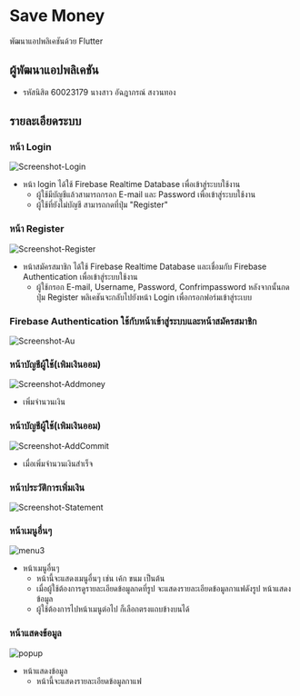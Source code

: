 # Save Money

พัฒนาแอปพลิเคชันด้วย Flutter

## ผู้พัฒนาแอปพลิเคชัน
- รหัสนิสิต 60023179 นางสาว อัฉฎาภรณ์ สงวนทอง

## รายละเอียดระบบ

### หน้า Login

![Screenshot-Login](https://user-images.githubusercontent.com/55909533/97852445-544b0780-1d29-11eb-898c-46fbf0eed7a7.jpg)
- หน้า login ได้ใช้ Firebase Realtime Database เพื่อเข้าสู่ระบบใช้งาน 
  - ผู้ใช้มีบัญชีแล้วสามารถกรอก E-mail และ Password เพื่อเข้าสู่ระบบใช้งาน
  - ผู้ใช้ที่ยังไม่บัญชี สามารถกดที่ปุ่ม "Register" 

### หน้า Register

![Screenshot-Register](https://user-images.githubusercontent.com/55909533/97854115-9bd29300-1d2b-11eb-9f07-2eecc1b0481b.jpg)
- หน้าสมัครสมาชิก ได้ใช้ Firebase Realtime Database และเชื่อมกับ Firebase Authentication เพื่อเข้าสู่ระบบใช้งาน 
  - ผู้ใช้กรอก E-mail, Username, Password, Confrimpassword หลังจากนั้นกดปุ่ม Register พลิเคชันจะกลับไปยังหน้า Login เพื่อกรอกฟอร์มเข้าสู่ระเบบ
  
### Firebase Authentication ใช้กับหน้าเข้าสู่ระบบและหน้าสมัครสมาชิก 
![Screenshot-Au](https://user-images.githubusercontent.com/55909533/97855266-16e87900-1d2d-11eb-91aa-64cec2d68649.jpg)

### หน้าบัญชีผู้ใช้(เพิมเงินออม)

![Screenshot-Addmoney](https://user-images.githubusercontent.com/55909533/97869056-5cb03c00-1d43-11eb-97c2-4d9542f7ffdd.jpg)
- เพิ่มจำนวนเงิน 
  
### หน้าบัญชีผู้ใช้(เพิมเงินออม)
  
![Screenshot-AddCommit](https://user-images.githubusercontent.com/55909533/97869179-941ee880-1d43-11eb-9ad1-81acd5f5a474.jpg)
- เมื่อเพิ่มจำนวนเงินสำเร็จ

  
### หน้าประวัติการเพิ่มเงิน
 
![Screenshot-Statement](https://user-images.githubusercontent.com/55909533/97869255-bc0e4c00-1d43-11eb-9c85-beb6c30fa7db.jpg)

  
 ### หน้าเมนูอื่นๆ
  
 ![menu3](https://user-images.githubusercontent.com/55387327/97830930-2ce04480-1d01-11eb-9032-6d9e60cda0ac.PNG)
 - หน้าเมนูอื่นๆ
   - หน้านี้จะแสดงเมนูอื่นๆ เช่น เค้ก ขนม เป็นต้น
   - เมื่อผู้ใช้ต้องการดูรายละเอียดข้อมูลกดที่รูป จะแสดงรายละเอียดข้อมูลกาแฟดังรูป หน้าแสดงข้อมูล
   - ผู้ใช้ต้องการไปหน้าเมนูต่อไป ก็เลือกตรงแถบข้างบนได้

### หน้าแสดงข้อมูล

![popup](https://user-images.githubusercontent.com/55387327/97831090-a11ae800-1d01-11eb-9002-793a443dc7ec.PNG)
  
- หน้าแสดงข้อมูล
  - หน้านี้จะแสดงรายละเอียดข้อมูลกาแฟ
